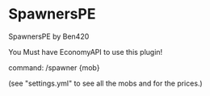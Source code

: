 # SpawnersPE
SpawnersPE by Ben420

You Must have EconomyAPI to use this plugin!

command:
/spawner {mob}


(see "settings.yml" to see all the mobs and for the prices.)
